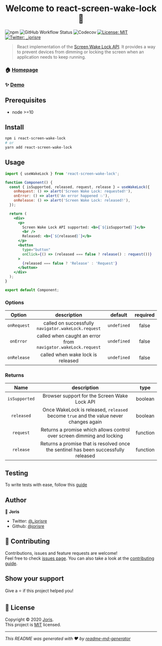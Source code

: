 <h1 align="center">Welcome to react-screen-wake-lock 👋</h1>
<p>
  <img alt="npm" src="https://img.shields.io/npm/v/react-screen-wake-lock?style=for-the-badge">
  <img alt="GitHub Workflow Status" src="https://img.shields.io/github/workflow/status/jorisre/react-screen-wake-lock/CI?style=for-the-badge">
  <img alt="Codecov" src="https://img.shields.io/codecov/c/github/jorisre/react-screen-wake-lock?style=for-the-badge">
  <a href="https://github.com/jorisre/react-screen-wake-lock/blob/master/LICENSE" target="_blank">
    <img alt="License: MIT" src="https://img.shields.io/github/license/jorisre/react-screen-wake-lock?style=for-the-badge" />
  </a>
  <a href="https://twitter.com/_jorisre" target="_blank">
    <img alt="Twitter: _jorisre" src="https://img.shields.io/twitter/follow/_jorisre.svg?style=for-the-badge" />
  </a>
</p>

> React implementation of the [Screen Wake Lock API](https://w3c.github.io/screen-wake-lock/). It provides a way to prevent devices from dimming or locking the screen when an application needs to keep running.

### 🏠 [Homepage](https://github.com/jorisre/react-screen-wake-lock#readme)

### ✨ [Demo](https://react-screen-wake-lock.vercel.app/)

## Prerequisites

- node >=10

## Install

```sh
npm i react-screen-wake-lock
# or
yarn add react-screen-wake-lock
```

## Usage

```jsx
import { useWakeLock } from 'react-screen-wake-lock';

function Component() {
  const { isSupported, released, request, release } = useWakeLock({
    onRequest: () => alert('Screen Wake Lock: requested!'),
    onError: () => alert('An error happened 💥'),
    onRelease: () => alert('Screen Wake Lock: released!'),
  });

  return (
    <div>
      <p>
        Screen Wake Lock API supported: <b>{`${isSupported}`}</b>
        <br />
        Released: <b>{`${released}`}</b>
      </p>
      <button
        type="button"
        onClick={() => (released === false ? release() : request())}
      >
        {released === false ? 'Release' : 'Request'}
      </button>
    </div>
  );
}

export default Component;
```

### Options

|   Option    |                          description                          |   default   | required |
| :---------: | :-----------------------------------------------------------: | :---------: | :------: |
| `onRequest` |      called on successfully `navigator.wakeLock.request`      | `undefined` |  false   |
|  `onError`  | called when caught an error from `navigator.wakeLock.request` | `undefined` |  false   |
| `onRelease` |               called when wake lock is released               | `undefined` |  false   |

### Returns

|     Name      |                                      description                                      |   type   |
| :-----------: | :-----------------------------------------------------------------------------------: | :------: |
| `isSupported` |                     Browser support for the Screen Wake Lock API                      | boolean  |
|  `released`   | Once WakeLock is released, `released` become `true` and the value never changes again | boolean  | undefined |
|   `request`   |        Returns a promise which allows control over screen dimming and locking         | function |
|   `release`   |  Returns a promise that is resolved once the sentinel has been successfully released  | function |

## Testing

To write tests with ease, follow this [guide](https://github.com/jorisre/jest-wake-lock-mock#readme)

## Author

👤 **Joris**

- Twitter: [@\_jorisre](https://twitter.com/_jorisre)
- Github: [@jorisre](https://github.com/jorisre)

## 🤝 Contributing

Contributions, issues and feature requests are welcome!<br />Feel free to check [issues page](https://github.com/jorisre/react-screen-wake-lock/issues). You can also take a look at the [contributing guide](https://github.com/jorisre/react-screen-wake-lock/blob/master/CONTRIBUTING.md).

## Show your support

Give a ⭐️ if this project helped you!

## 📝 License

Copyright © 2020 [Joris](https://github.com/jorisre).<br />
This project is [MIT](https://github.com/jorisre/react-screen-wake-lock/blob/master/LICENSE) licensed.

---

_This README was generated with ❤️ by [readme-md-generator](https://github.com/kefranabg/readme-md-generator)_
